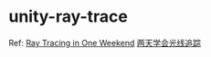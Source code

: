 # unity-ray-trace

Ref:
[Ray Tracing in One Weekend](http://in1weekend.blogspot.com/2016/01/ray-tracing-in-one-weekend.html)
[两天学会光线追踪](https://zhuanlan.zhihu.com/p/36238483)
